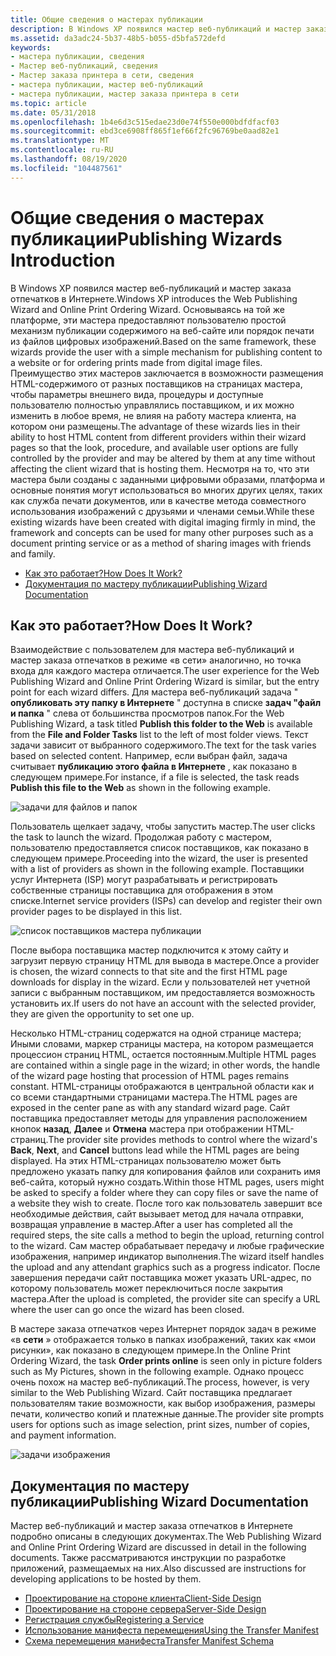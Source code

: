 ```yaml
---
title: Общие сведения о мастерах публикации
description: В Windows XP появился мастер веб-публикаций и мастер заказа отпечатков в Интернете.
ms.assetid: da3adc24-5b37-48b5-b055-d5bfa572defd
keywords:
- мастера публикации, сведения
- Мастер веб-публикаций, сведения
- Мастер заказа принтера в сети, сведения
- мастера публикации, мастер веб-публикаций
- мастера публикации, мастер заказа принтера в сети
ms.topic: article
ms.date: 05/31/2018
ms.openlocfilehash: 1b4e6d3c515edae23d0e74f550e000bdfdfacf03
ms.sourcegitcommit: ebd3ce6908ff865f1ef66f2fc96769be0aad82e1
ms.translationtype: MT
ms.contentlocale: ru-RU
ms.lasthandoff: 08/19/2020
ms.locfileid: "104487561"
---
```

# <a name="publishing-wizards-introduction"></a><span data-ttu-id="0583e-108">Общие сведения о мастерах публикации</span><span class="sxs-lookup"><span data-stu-id="0583e-108">Publishing Wizards Introduction</span></span>

<span data-ttu-id="0583e-109">В Windows XP появился мастер веб-публикаций и мастер заказа отпечатков в Интернете.</span><span class="sxs-lookup"><span data-stu-id="0583e-109">Windows XP introduces the Web Publishing Wizard and Online Print Ordering Wizard.</span></span> <span data-ttu-id="0583e-110">Основываясь на той же платформе, эти мастера предоставляют пользователю простой механизм публикации содержимого на веб-сайте или порядок печати из файлов цифровых изображений.</span><span class="sxs-lookup"><span data-stu-id="0583e-110">Based on the same framework, these wizards provide the user with a simple mechanism for publishing content to a website or for ordering prints made from digital image files.</span></span> <span data-ttu-id="0583e-111">Преимущество этих мастеров заключается в возможности размещения HTML-содержимого от разных поставщиков на страницах мастера, чтобы параметры внешнего вида, процедуры и доступные пользователю полностью управлялись поставщиком, и их можно изменить в любое время, не влияя на работу мастера клиента, на котором они размещены.</span><span class="sxs-lookup"><span data-stu-id="0583e-111">The advantage of these wizards lies in their ability to host HTML content from different providers within their wizard pages so that the look, procedure, and available user options are fully controlled by the provider and may be altered by them at any time without affecting the client wizard that is hosting them.</span></span> <span data-ttu-id="0583e-112">Несмотря на то, что эти мастера были созданы с заданными цифровыми образами, платформа и основные понятия могут использоваться во многих других целях, таких как служба печати документов, или в качестве метода совместного использования изображений с друзьями и членами семьи.</span><span class="sxs-lookup"><span data-stu-id="0583e-112">While these existing wizards have been created with digital imaging firmly in mind, the framework and concepts can be used for many other purposes such as a document printing service or as a method of sharing images with friends and family.</span></span>

-   [<span data-ttu-id="0583e-113">Как это работает?</span><span class="sxs-lookup"><span data-stu-id="0583e-113">How Does It Work?</span></span>](#how-does-it-work)
-   [<span data-ttu-id="0583e-114">Документация по мастеру публикации</span><span class="sxs-lookup"><span data-stu-id="0583e-114">Publishing Wizard Documentation</span></span>](#publishing-wizard-documentation)

## <a name="how-does-it-work"></a><span data-ttu-id="0583e-115">Как это работает?</span><span class="sxs-lookup"><span data-stu-id="0583e-115">How Does It Work?</span></span>

<span data-ttu-id="0583e-116">Взаимодействие с пользователем для мастера веб-публикаций и мастер заказа отпечатков в режиме «в сети» аналогично, но точка входа для каждого мастера отличается.</span><span class="sxs-lookup"><span data-stu-id="0583e-116">The user experience for the Web Publishing Wizard and Online Print Ordering Wizard is similar, but the entry point for each wizard differs.</span></span> <span data-ttu-id="0583e-117">Для мастера веб-публикаций задача " **опубликовать эту папку в Интернете** " доступна в списке **задач "файл и папка** " слева от большинства просмотров папок.</span><span class="sxs-lookup"><span data-stu-id="0583e-117">For the Web Publishing Wizard, a task titled **Publish this folder to the Web** is available from the **File and Folder Tasks** list to the left of most folder views.</span></span> <span data-ttu-id="0583e-118">Текст задачи зависит от выбранного содержимого.</span><span class="sxs-lookup"><span data-stu-id="0583e-118">The text for the task varies based on selected content.</span></span> <span data-ttu-id="0583e-119">Например, если выбран файл, задача считывает **публикацию этого файла в Интернете** , как показано в следующем примере.</span><span class="sxs-lookup"><span data-stu-id="0583e-119">For instance, if a file is selected, the task reads **Publish this file to the Web** as shown in the following example.</span></span>

![задачи для файлов и папок](images/shell-pubwiz-tasks.png)

<span data-ttu-id="0583e-121">Пользователь щелкает задачу, чтобы запустить мастер.</span><span class="sxs-lookup"><span data-stu-id="0583e-121">The user clicks the task to launch the wizard.</span></span> <span data-ttu-id="0583e-122">Продолжая работу с мастером, пользователю предоставляется список поставщиков, как показано в следующем примере.</span><span class="sxs-lookup"><span data-stu-id="0583e-122">Proceeding into the wizard, the user is presented with a list of providers as shown in the following example.</span></span> <span data-ttu-id="0583e-123">Поставщики услуг Интернета (ISP) могут разрабатывать и регистрировать собственные страницы поставщика для отображения в этом списке.</span><span class="sxs-lookup"><span data-stu-id="0583e-123">Internet service providers (ISPs) can develop and register their own provider pages to be displayed in this list.</span></span>

![список поставщиков мастера публикации](images/shell-pubwiz-provs.png)

<span data-ttu-id="0583e-125">После выбора поставщика мастер подключится к этому сайту и загрузит первую страницу HTML для вывода в мастере.</span><span class="sxs-lookup"><span data-stu-id="0583e-125">Once a provider is chosen, the wizard connects to that site and the first HTML page downloads for display in the wizard.</span></span> <span data-ttu-id="0583e-126">Если у пользователей нет учетной записи с выбранным поставщиком, им предоставляется возможность установить их.</span><span class="sxs-lookup"><span data-stu-id="0583e-126">If users do not have an account with the selected provider, they are given the opportunity to set one up.</span></span>

<span data-ttu-id="0583e-127">Несколько HTML-страниц содержатся на одной странице мастера; Иными словами, маркер страницы мастера, на котором размещается процессион страниц HTML, остается постоянным.</span><span class="sxs-lookup"><span data-stu-id="0583e-127">Multiple HTML pages are contained within a single page in the wizard; in other words, the handle of the wizard page hosting that procession of HTML pages remains constant.</span></span> <span data-ttu-id="0583e-128">HTML-страницы отображаются в центральной области как и со всеми стандартными страницами мастера.</span><span class="sxs-lookup"><span data-stu-id="0583e-128">The HTML pages are exposed in the center pane as with any standard wizard page.</span></span> <span data-ttu-id="0583e-129">Сайт поставщика предоставляет методы для управления расположением кнопок **назад**, **Далее** и **Отмена** мастера при отображении HTML-страниц.</span><span class="sxs-lookup"><span data-stu-id="0583e-129">The provider site provides methods to control where the wizard's **Back**, **Next**, and **Cancel** buttons lead while the HTML pages are being displayed.</span></span> <span data-ttu-id="0583e-130">На этих HTML-страницах пользователю может быть предложено указать папку для копирования файлов или сохранить имя веб-сайта, который нужно создать.</span><span class="sxs-lookup"><span data-stu-id="0583e-130">Within those HTML pages, users might be asked to specify a folder where they can copy files or save the name of a website they wish to create.</span></span> <span data-ttu-id="0583e-131">После того как пользователь завершит все необходимые действия, сайт вызывает метод для начала отправки, возвращая управление в мастер.</span><span class="sxs-lookup"><span data-stu-id="0583e-131">After a user has completed all the required steps, the site calls a method to begin the upload, returning control to the wizard.</span></span> <span data-ttu-id="0583e-132">Сам мастер обрабатывает передачу и любые графические изображения, например индикатор выполнения.</span><span class="sxs-lookup"><span data-stu-id="0583e-132">The wizard itself handles the upload and any attendant graphics such as a progress indicator.</span></span> <span data-ttu-id="0583e-133">После завершения передачи сайт поставщика может указать URL-адрес, по которому пользователь может переключиться после закрытия мастера.</span><span class="sxs-lookup"><span data-stu-id="0583e-133">After the upload is completed, the provider site can specify a URL where the user can go once the wizard has been closed.</span></span>

<span data-ttu-id="0583e-134">В мастере заказа отпечатков через Интернет порядок задач в режиме «в **сети** » отображается только в папках изображений, таких как «мои рисунки», как показано в следующем примере.</span><span class="sxs-lookup"><span data-stu-id="0583e-134">In the Online Print Ordering Wizard, the task **Order prints online** is seen only in picture folders such as My Pictures, shown in the following example.</span></span> <span data-ttu-id="0583e-135">Однако процесс очень похож на мастер веб-публикаций.</span><span class="sxs-lookup"><span data-stu-id="0583e-135">The process, however, is very similar to the Web Publishing Wizard.</span></span> <span data-ttu-id="0583e-136">Сайт поставщика предлагает пользователям такие возможности, как выбор изображения, размеры печати, количество копий и платежные данные.</span><span class="sxs-lookup"><span data-stu-id="0583e-136">The provider site prompts users for options such as image selection, print sizes, number of copies, and payment information.</span></span>

![задачи изображения](images/shell-pubwiz-pix.png)

## <a name="publishing-wizard-documentation"></a><span data-ttu-id="0583e-138">Документация по мастеру публикации</span><span class="sxs-lookup"><span data-stu-id="0583e-138">Publishing Wizard Documentation</span></span>

<span data-ttu-id="0583e-139">Мастер веб-публикаций и мастер заказа отпечатков в Интернете подробно описаны в следующих документах.</span><span class="sxs-lookup"><span data-stu-id="0583e-139">The Web Publishing Wizard and Online Print Ordering Wizard are discussed in detail in the following documents.</span></span> <span data-ttu-id="0583e-140">Также рассматриваются инструкции по разработке приложений, размещаемых на них.</span><span class="sxs-lookup"><span data-stu-id="0583e-140">Also discussed are instructions for developing applications to be hosted by them.</span></span>

-   [<span data-ttu-id="0583e-141">Проектирование на стороне клиента</span><span class="sxs-lookup"><span data-stu-id="0583e-141">Client-Side Design</span></span>](pubwiz-client.md)
-   [<span data-ttu-id="0583e-142">Проектирование на стороне сервера</span><span class="sxs-lookup"><span data-stu-id="0583e-142">Server-Side Design</span></span>](pubwiz-server.md)
-   [<span data-ttu-id="0583e-143">Регистрация службы</span><span class="sxs-lookup"><span data-stu-id="0583e-143">Registering a Service</span></span>](pubwiz-reg.md)
-   [<span data-ttu-id="0583e-144">Использование манифеста перемещения</span><span class="sxs-lookup"><span data-stu-id="0583e-144">Using the Transfer Manifest</span></span>](pubwiz-manifest.md)
-   [<span data-ttu-id="0583e-145">Схема перемещения манифеста</span><span class="sxs-lookup"><span data-stu-id="0583e-145">Transfer Manifest Schema</span></span>](/windows/desktop/shell/interfaces)

 

 